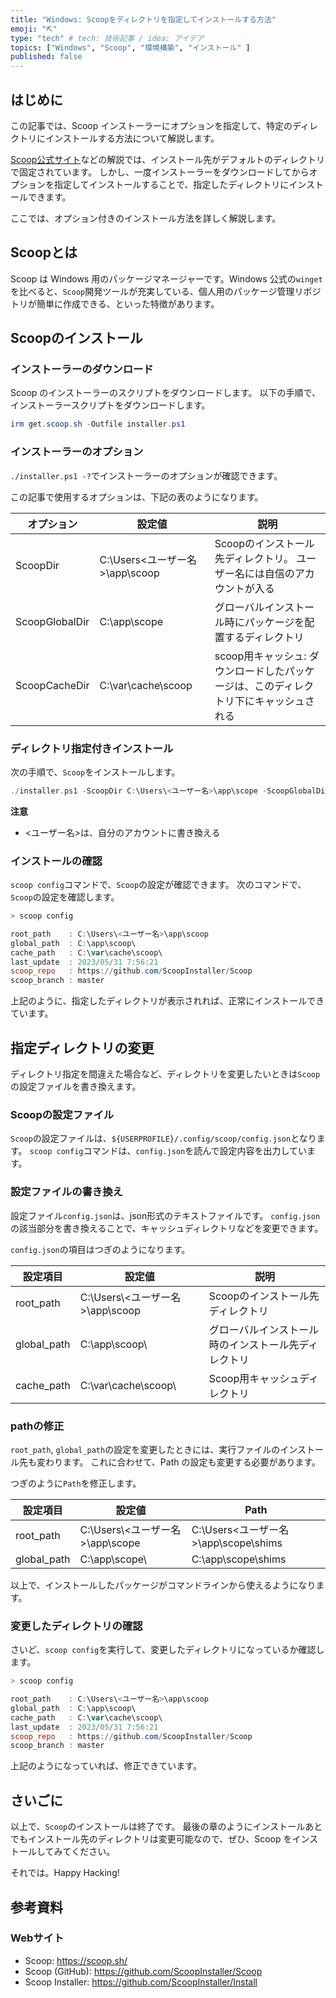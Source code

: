 ```yaml
---
title: "Windows: Scoopをディレクトリを指定してインストールする方法"
emoji: "⛏️"
type: "tech" # tech: 技術記事 / idea: アイデア
topics: ["Windows", "Scoop", "環境構築", "インストール" ]
published: false
---
```


## はじめに

この記事では、Scoop インストーラーにオプションを指定して、特定のディレクトリにインストールする方法について解説します。

[Scoop公式サイト](https:scoop.sh)などの解説では、インストール先がデフォルトのディレクトリで固定されています。
しかし、一度インストーラーをダウンロードしてからオプションを指定してインストールすることで、指定したディレクトリにインストールできます。

ここでは、オプション付きのインストール方法を詳しく解説します。

## Scoopとは

Scoop は Windows 用のパッケージマネージャーです。Windows 公式の`winget`を比べると、`Scoop`開発ツールが充実している、個人用のパッケージ管理リポジトリが簡単に作成できる、といった特徴があります。

## Scoopのインストール

### インストーラーのダウンロード

Scoop のインストーラーのスクリプトをダウンロードします。
以下の手順で、インストーラースクリプトをダウンロードします。

``` powershell
irm get.scoop.sh -Outfile installer.ps1
```

### インストーラーのオプション

`./installer.ps1 -?`でインストーラーのオプションが確認できます。

この記事で使用するオプションは、下記の表のようになります。

| オプション | 設定値 | 説明 |
| --- | --- | --- |
| ScoopDir | C:\Users\<ユーザー名>\app\scoop | Scoopのインストール先ディレクトリ。 ユーザー名には自信のアカウントが入る |
| ScoopGlobalDir | C:\app\scope | グローバルインストール時にパッケージを配置するディレクトリ |
| ScoopCacheDir |  C:\var\cache\scoop | scoop用キャッシュ: ダウンロードしたパッケージは、このディレクトリ下にキャッシュされる |

### ディレクトリ指定付きインストール

次の手順で、`Scoop`をインストールします。

``` PowerShell
./installer.ps1 -ScoopDir C:\Users\<ユーザー名>\app\scope -ScoopGlobalDir c:\app\scoop -ScoopCacheDir c:\var\cache\scoop
```

<!-- markdownlint-disable-next-line -->
**注意**

- <ユーザー名>は、自分のアカウントに書き換える

### インストールの確認

`scoop config`コマンドで、`Scoop`の設定が確認できます。
次のコマンドで、`Scoop`の設定を確認します。

``` powershell
> scoop config

root_path    : C:\Users\<ユーザー名>\app\scoop
global_path  : C:\app\scoop\
cache_path   : C:\var\cache\scoop\
last_update  : 2023/05/31 7:56:21
scoop_repo   : https://github.com/ScoopInstaller/Scoop
scoop_branch : master

```

上記のように、指定したディレクトリが表示されれば、正常にインストールできています。

## 指定ディレクトリの変更

ディレクトリ指定を間違えた場合など、ディレクトリを変更したいときは`Scoop`の設定ファイルを書き換えます。

### Scoopの設定ファイル

`Scoop`の設定ファイルは、`${USERPROFILE}/.config/scoop/config.json`となります。
`scoop config`コマンドは、`config.json`を読んで設定内容を出力しています。

### 設定ファイルの書き換え

設定ファイル`config.json`は、json形式のテキストファイルです。
`config.json`の該当部分を書き換えることで、キャッシュディレクトリなどを変更できます。

`config.json`の項目はつぎのようになります。

| 設定項目 | 設定値 | 説明 |
| --- | --- | --- |
| root_path | C:\\Users\\<ユーザー名>\\app\\scoop | Scoopのインストール先ディレクトリ |
| global_path | C:\\app\\scoop\\ | グローバルインストール時のインストール先ディレクトリ |
| cache_path | C:\\var\\cache\\scoop\\ | Scoop用キャッシュディレクトリ |

### pathの修正

`root_path`, `global_path`の設定を変更したときには、実行ファイルのインストール先も変わります。
これに合わせて、Path の設定も変更する必要があります。

つぎのように`Path`を修正します。

| 設定項目 | 設定値 | Path |
| --- | --- | --- |
| root_path | C:\\Users\\<ユーザー名>\\app\scope | C:\Users\<ユーザー名>\app\scope\shims |
| global_path | C:\\app\\scope\\ | C:\app\scope\shims |

以上で、インストールしたパッケージがコマンドラインから使えるようになります。

### 変更したディレクトリの確認

さいど、`scoop config`を実行して、変更したディレクトリになっているか確認します。

``` powershell
> scoop config

root_path    : C:\Users\<ユーザー名>\app\scoop
global_path  : C:\app\scoop\
cache_path   : C:\var\cache\scoop\
last_update  : 2023/05/31 7:56:21
scoop_repo   : https://github.com/ScoopInstaller/Scoop
scoop_branch : master

```

上記のようになっていれば、修正できています。

## さいごに

以上で、`Scoop`のインストールは終了です。
最後の章のようにインストールあとでもインストール先のディレクトリは変更可能なので、ぜひ、Scoop をインストールしてみてください。

それでは。Happy Hacking!

## 参考資料

### Webサイト

- Scoop: <https://scoop.sh/>
- Scoop (GitHub): <https://github.com/ScoopInstaller/Scoop>
- Scoop Installer: <https://github.com/ScoopInstaller/Install>
